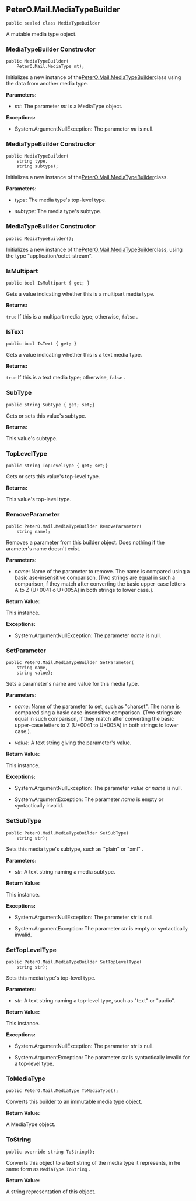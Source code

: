 ## PeterO.Mail.MediaTypeBuilder

    public sealed class MediaTypeBuilder

A mutable media type object.

### MediaTypeBuilder Constructor

    public MediaTypeBuilder(
        PeterO.Mail.MediaType mt);

Initializes a new instance of the[PeterO.Mail.MediaTypeBuilder](PeterO.Mail.MediaTypeBuilder.md)class using the data from another media type.

<b>Parameters:</b>

 * <i>mt</i>: The parameter <i>mt</i>
is a MediaType object.

<b>Exceptions:</b>

 * System.ArgumentNullException:
The parameter <i>mt</i>
is null.

### MediaTypeBuilder Constructor

    public MediaTypeBuilder(
        string type,
        string subtype);

Initializes a new instance of the[PeterO.Mail.MediaTypeBuilder](PeterO.Mail.MediaTypeBuilder.md)class.

<b>Parameters:</b>

 * <i>type</i>: The media type's top-level type.

 * <i>subtype</i>: The media type's subtype.

### MediaTypeBuilder Constructor

    public MediaTypeBuilder();

Initializes a new instance of the[PeterO.Mail.MediaTypeBuilder](PeterO.Mail.MediaTypeBuilder.md)class, using the type "application/octet-stream".

### IsMultipart

    public bool IsMultipart { get; }

Gets a value indicating whether this is a multipart media type.

<b>Returns:</b>

 `
        true
      ` If this is a multipart media type; otherwise, `
        false
      ` .

### IsText

    public bool IsText { get; }

Gets a value indicating whether this is a text media type.

<b>Returns:</b>

 `
        true
      ` If this is a text media type; otherwise, `
        false
      ` .

### SubType

    public string SubType { get; set;}

Gets or sets this value's subtype.

<b>Returns:</b>

This value's subtype.

### TopLevelType

    public string TopLevelType { get; set;}

Gets or sets this value's top-level type.

<b>Returns:</b>

This value's top-level type.

### RemoveParameter

    public PeterO.Mail.MediaTypeBuilder RemoveParameter(
        string name);

Removes a parameter from this builder object. Does nothing if the arameter's name doesn't exist.

<b>Parameters:</b>

 * <i>name</i>: Name of the parameter to remove. The name is compared using a basic ase-insensitive comparison. (Two strings are equal in such a comparison, f they match after converting the basic upper-case letters A to Z (U+0041 o U+005A) in both strings to lower case.).

<b>Return Value:</b>

This instance.

<b>Exceptions:</b>

 * System.ArgumentNullException:
The parameter <i>name</i>
is null.

### SetParameter

    public PeterO.Mail.MediaTypeBuilder SetParameter(
        string name,
        string value);

Sets a parameter's name and value for this media type.

<b>Parameters:</b>

 * <i>name</i>: Name of the parameter to set, such as "charset". The name is compared sing a basic case-insensitive comparison. (Two strings are equal in such comparison, if they match after converting the basic upper-case letters to Z (U+0041 to U+005A) in both strings to lower case.).

 * <i>value</i>: A text string giving the parameter's value.

<b>Return Value:</b>

This instance.

<b>Exceptions:</b>

 * System.ArgumentNullException:
The parameter <i>value</i>
or <i>name</i>
is null.

 * System.ArgumentException:
The parameter <i>name</i>
is empty or syntactically invalid.

### SetSubType

    public PeterO.Mail.MediaTypeBuilder SetSubType(
        string str);

Sets this media type's subtype, such as "plain" or "xml" .

<b>Parameters:</b>

 * <i>str</i>: A text string naming a media subtype.

<b>Return Value:</b>

This instance.

<b>Exceptions:</b>

 * System.ArgumentNullException:
The parameter <i>str</i>
is null.

 * System.ArgumentException:
The parameter <i>str</i>
is empty or syntactically invalid.

### SetTopLevelType

    public PeterO.Mail.MediaTypeBuilder SetTopLevelType(
        string str);

Sets this media type's top-level type.

<b>Parameters:</b>

 * <i>str</i>: A text string naming a top-level type, such as "text" or "audio".

<b>Return Value:</b>

This instance.

<b>Exceptions:</b>

 * System.ArgumentNullException:
The parameter <i>str</i>
is null.

 * System.ArgumentException:
The parameter <i>str</i>
is syntactically invalid for a top-level type.

### ToMediaType

    public PeterO.Mail.MediaType ToMediaType();

Converts this builder to an immutable media type object.

<b>Return Value:</b>

A MediaType object.

### ToString

    public override string ToString();

Converts this object to a text string of the media type it represents, in he same form as `
        MediaType.ToString
      ` .

<b>Return Value:</b>

A string representation of this object.
